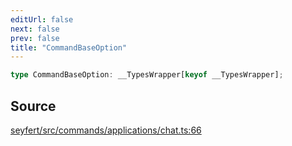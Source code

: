 ```yaml
---
editUrl: false
next: false
prev: false
title: "CommandBaseOption"
---
```


```ts
type CommandBaseOption: __TypesWrapper[keyof __TypesWrapper];
```

## Source

[seyfert/src/commands/applications/chat.ts:66](https://github.com/potoland/potocuit/blob/fe122a1/src/commands/applications/chat.ts#L66)
